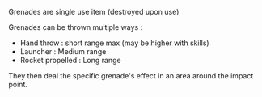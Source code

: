Grenades are single use item (destroyed upon use) 

Grenades can be thrown multiple ways :

- Hand throw : short range max (may be higher with skills)
- Launcher : Medium range
- Rocket propelled : Long range

They then deal the specific grenade's effect in an area around the impact point.
